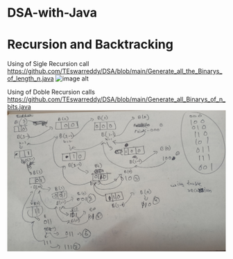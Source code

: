 # DSA-with-Java

# Recursion and Backtracking
Using of Sigle Recursion call
https://github.com/TEswarreddy/DSA/blob/main/Generate_all_the_Binarys_of_length_n.java
![image alt](https://github.com/TEswarreddy/DSA/blob/main/GenerateBinarys%20Using%20Double%20Recursion.jpg?raw=true)

Using of Doble Recursion calls
https://github.com/TEswarreddy/DSA/blob/main/Generate_all_Binarys_of_n_bits.java
![image alt](https://github.com/TEswarreddy/DSA/blob/main/GenerateBinarys%20Using%20Single%20Recursion.jpg?raw=true)

